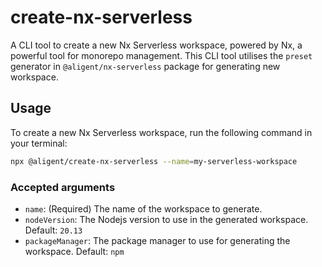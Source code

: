 # create-nx-serverless

A CLI tool to create a new Nx Serverless workspace, powered by Nx, a powerful tool for monorepo management.
This CLI tool utilises the `preset` generator in `@aligent/nx-serverless` package for generating new workspace.

## Usage

To create a new Nx Serverless workspace, run the following command in your terminal:

```bash
npx @aligent/create-nx-serverless --name=my-serverless-workspace
```

### Accepted arguments

- `name`: (Required) The name of the workspace to generate.
- `nodeVersion`: The Nodejs version to use in the generated workspace. Default: `20.13`
- `packageManager`: The package manager to use for generating the workspace. Default: `npm`
